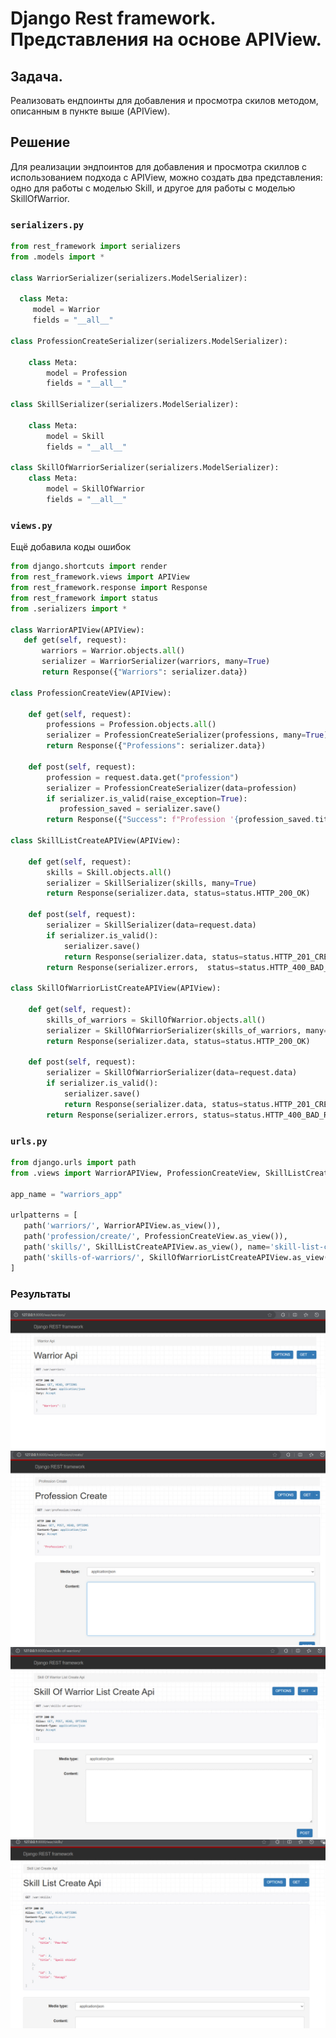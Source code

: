 # Django Rest framework. Представления на основе APIView.

## Задача. 
Реализовать ендпоинты для добавления и просмотра скилов методом, описанным в пункте выше (APIView).

## Решение
Для реализации эндпоинтов для добавления и просмотра скиллов с использованием подхода с APIView, можно создать два представления: одно для работы с моделью Skill, и другое для работы с моделью SkillOfWarrior.

### `serializers.py`
```python
from rest_framework import serializers
from .models import *

class WarriorSerializer(serializers.ModelSerializer):

  class Meta:
     model = Warrior
     fields = "__all__"

class ProfessionCreateSerializer(serializers.ModelSerializer):

    class Meta:
        model = Profession
        fields = "__all__"

class SkillSerializer(serializers.ModelSerializer):

    class Meta:
        model = Skill
        fields = "__all__"       

class SkillOfWarriorSerializer(serializers.ModelSerializer):
    class Meta:
        model = SkillOfWarrior
        fields = "__all__"
```


### `views.py`
Ещё добавила коды ошибок

```python
from django.shortcuts import render
from rest_framework.views import APIView
from rest_framework.response import Response
from rest_framework import status
from .serializers import *

class WarriorAPIView(APIView):
   def get(self, request):
       warriors = Warrior.objects.all()
       serializer = WarriorSerializer(warriors, many=True)
       return Response({"Warriors": serializer.data})
   
class ProfessionCreateView(APIView):

    def get(self, request):
        professions = Profession.objects.all()
        serializer = ProfessionCreateSerializer(professions, many=True)
        return Response({"Professions": serializer.data})
   
    def post(self, request):
        profession = request.data.get("profession")
        serializer = ProfessionCreateSerializer(data=profession)
        if serializer.is_valid(raise_exception=True):
           profession_saved = serializer.save()
        return Response({"Success": f"Profession '{profession_saved.title}' created successfully."})
    
class SkillListCreateAPIView(APIView):
   
    def get(self, request):
        skills = Skill.objects.all()
        serializer = SkillSerializer(skills, many=True)
        return Response(serializer.data, status=status.HTTP_200_OK)

    def post(self, request):
        serializer = SkillSerializer(data=request.data)
        if serializer.is_valid():
            serializer.save()
            return Response(serializer.data, status=status.HTTP_201_CREATED)
        return Response(serializer.errors,  status=status.HTTP_400_BAD_REQUEST)
       
class SkillOfWarriorListCreateAPIView(APIView):
    
    def get(self, request):
        skills_of_warriors = SkillOfWarrior.objects.all()
        serializer = SkillOfWarriorSerializer(skills_of_warriors, many=True)
        return Response(serializer.data, status=status.HTTP_200_OK)

    def post(self, request):
        serializer = SkillOfWarriorSerializer(data=request.data)
        if serializer.is_valid():
            serializer.save()
            return Response(serializer.data, status=status.HTTP_201_CREATED)
        return Response(serializer.errors, status=status.HTTP_400_BAD_REQUEST)
```

### `urls.py`

```python
from django.urls import path
from .views import WarriorAPIView, ProfessionCreateView, SkillListCreateAPIView, SkillOfWarriorListCreateAPIView

app_name = "warriors_app"

urlpatterns = [
   path('warriors/', WarriorAPIView.as_view()),
   path('profession/create/', ProfessionCreateView.as_view()),
   path('skills/', SkillListCreateAPIView.as_view(), name='skill-list-create'),
   path('skills-of-warriors/', SkillOfWarriorListCreateAPIView.as_view(), name='skill-of-warrior-list-create'),
]
```

### Результаты

![Warriors](images/warriors.png)
![Profession_create](images/profession_create.png)
![Skills_of_warriors](images/skills_of_warriors.png)
![Skills](images/skills.png)